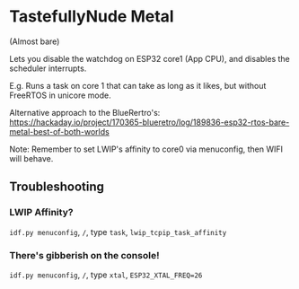# TastefullyNude Metal
(Almost bare)

Lets you disable the watchdog on ESP32 core1 (App CPU), and disables the scheduler interrupts.

E.g. Runs a task on core 1 that can take as long as it likes, but without FreeRTOS in unicore mode.

Alternative approach to the BlueRertro's:
https://hackaday.io/project/170365-blueretro/log/189836-esp32-rtos-bare-metal-best-of-both-worlds

Note:
Remember to set LWIP's affinity to core0 via menuconfig, then WIFI will behave.

## Troubleshooting

### LWIP Affinity?
`idf.py menuconfig`, `/`, type `task`, `lwip_tcpip_task_affinity`

### There's gibberish on the console!
`idf.py menuconfig`, `/`, type `xtal`, `ESP32_XTAL_FREQ=26`

